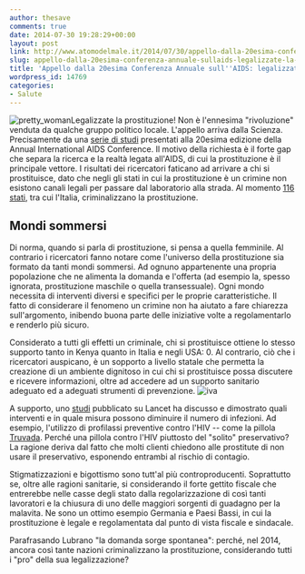 ```yaml
---
author: thesave
comments: true
date: 2014-07-30 19:28:29+00:00
layout: post
link: http://www.atomodelmale.it/2014/07/30/appello-dalla-20esima-conferenza-annuale-sullaids-legalizzate-la-prostituzione/
slug: appello-dalla-20esima-conferenza-annuale-sullaids-legalizzate-la-prostituzione
title: 'Appello dalla 20esima Conferenza Annuale sull''AIDS: legalizzate la prostituzione'
wordpress_id: 14769
categories:
- Salute
---
```


![pretty_woman](http://www.atomodelmale.it/wp-content/uploads/2014/07/pretty_woman-194x300.jpg)Legalizzate la prostituzione! Non è l'ennesima "rivoluzione" venduta da qualche gruppo politico locale. L'appello arriva dalla Scienza. Precisamente da una [serie di studi](http://www.thelancet.com/series/HIV-and-sex-workers) presentati alla 20esima edizione della Annual International AIDS Conference. Il motivo della richiesta è il forte gap che separa la ricerca e la realtà legata all'AIDS, di cui la prostituzione è il principale vettore. I risultati dei ricercatori faticano ad arrivare a chi si prostituisce, dato che negli gli stati in cui la prostituzione è un crimine non esistono canali legali per passare dal laboratorio alla strada. Al momento [116 stati](http://www.reuters.com/article/2014/07/21/us-health-aids-criminalisation-idUSKBN0FQ18O20140721), tra cui l'Italia, criminalizzano la prostituzione.





## Mondi sommersi



Di norma, quando si parla di prostituzione, si pensa a quella femminile. Al contrario i ricercatori fanno notare come l'universo della prostituzione sia formato da tanti mondi sommersi. Ad ognuno appartenente una propria popolazione che ne alimenta la domanda e l'offerta (ad esempio la, spesso ignorata, prostituzione maschile o quella transessuale). Ogni mondo necessita di interventi diversi e specifici per le proprie caratteristiche. Il fatto di considerare il fenomeno un crimine non ha aiutato a fare chiarezza sull'argomento, inibendo buona parte delle iniziative volte a regolamentarlo e renderlo più sicuro.

Considerato a tutti gli effetti un criminale, chi si prostituisce ottiene lo stesso supporto tanto in Kenya quanto in Italia e negli USA: 0. Al contrario, ciò che i ricercatori auspicano, è un sopporto a livello statale che permetta la creazione di un ambiente dignitoso in cui chi si prostituisce possa discutere e ricevere informazioni, oltre ad accedere ad un supporto sanitario adeguato ed a adeguati strumenti di prevenzione. ![iva](http://www.atomodelmale.it/wp-content/uploads/2014/07/iva-300x206.jpg)

A supporto, uno [studi](http://www.thelancet.com/journals/lancet/article/PIIS0140-6736(14)60974-0/fulltext) pubblicato su Lancet ha discusso e dimostrato quali interventi e in quale misura possono diminuire il numero di infezioni. Ad esempio, l'utilizzo di profilassi preventive contro l'HIV -- come la pillola [Truvada](http://www.theverge.com/2014/5/19/5729694/us-backing-truvada-prevent-spread-hiv). Perché una pillola contro l'HIV piuttosto del "solito" preservativo? La ragione deriva dal fatto che molti clienti chiedono alle prostitute di non usare il preservativo, esponendo entrambi al rischio di contagio.

Stigmatizzazioni e bigottismo sono tutt'al più controproducenti. Soprattutto se, oltre alle ragioni sanitarie, si considerando il forte gettito fiscale che entrerebbe nelle casse degli stato dalla regolarizzazione di così tanti lavoratori e la chiusura di uno delle maggiori sorgenti di guadagno per la malavita. Ne sono un ottimo esempio Germania e Paesi Bassi, in cui la prostituzione è legale e regolamentata dal punto di vista fiscale e sindacale.

Parafrasando Lubrano "la domanda sorge spontanea": perché, nel 2014, ancora così tante nazioni criminalizzano la prostituzione, considerando tutti i "pro" della sua legalizzazione?
